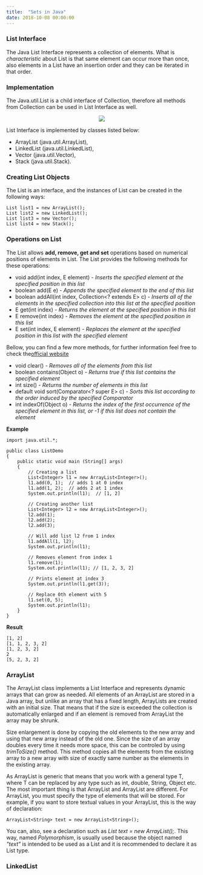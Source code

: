 ```yaml
---
title:  "Sets in Java"
date: 2018-10-08 00:00:00
---
```


### <a href="#list-interface" name="list-interface"><i class="fa fa-link anchor" aria-hidden="true"></i></a> List Interface

The Java List Interface represents a collection of elements. What is *characteristic* about List is that same element can occur more than once, also elements in a List have an insertion order and they can be iterated in that order. 

### <a href="#implementation" name="implementation"><i class="fa fa-link anchor" aria-hidden="true"></i></a> Implementation

The Java.util.List is a child interface of Collection, therefore all methods from Collection can be used in List Interface as well.
<p align="center"> <img src="https://www.geeksforgeeks.org/wp-content/uploads/ListInterfaceJava.png" /> </p>

List Interface is implemented by classes listed below:
* ArrayList (java.util.ArrayList),
* LinkedList (java.util.LinkedList),
* Vector (java.util.Vector),
* Stack (java.util.Stack).

### <a href="#creating-list-objects" name="creating-list-objects"><i class="fa fa-link anchor" aria-hidden="true"></i></a> Creating List Objects

The List is an interface, and the instances of List can be created in the following ways:

```
List list1 = new ArrayList();
List list2 = new LinkedList();
List list3 = new Vector(); 
List list4 = new Stack(); 
```

### <a href="#operations-on-list" name="operations-on-list"><i class="fa fa-link anchor" aria-hidden="true"></i></a> Operations on List

The List allows **add, remove, get and set** operations based on numerical positions of elements in List. The List provides the following methods for these operations:

* void add(int index, E element) - *Inserts the specified element at the specified position in this list*
* boolean	add(E e) - *Appends the specified element to the end of this list*
* boolean	addAll(int index, Collection<? extends E> c) - *Inserts all of the elements in the specified collection into this list at the specified position*
* E	get(int index) - *Returns the element at the specified position in this list*
* E	remove(int index) - *Removes the element at the specified position in this list*
* E	set(int index, E element) - *Replaces the element at the specified position in this list with the specified element*

Bellow, you can find a few more methods, for further information feel free to check the<a href="https://docs.oracle.com/javase/9/docs/api/java/util/List.html">official website</a>
* void	clear() - *Removes all of the elements from this list*
* boolean	contains(Object o) - *Returns true if this list contains the specified element*
* int	size() - *Returns the number of elements in this list*
* default void	sort(Comparator<? super E> c) - *Sorts this list according to the order induced by the specified Comparator*
* int	indexOf(Object o) - *Returns the index of the first occurrence of the specified element in this list, or -1 if this list does not contain the element*

**Example**
```
import java.util.*; 
  
public class ListDemo 
{ 
    public static void main (String[] args) 
    { 
        // Creating a list 
        List<Integer> l1 = new ArrayList<Integer>(); 
        l1.add(0, 1);  // adds 1 at 0 index 
        l1.add(1, 2);  // adds 2 at 1 index 
        System.out.println(l1);  // [1, 2] 
  
        // Creating another list 
        List<Integer> l2 = new ArrayList<Integer>(); 
        l2.add(1); 
        l2.add(2); 
        l2.add(3); 
  
        // Will add list l2 from 1 index 
        l1.addAll(1, l2); 
        System.out.println(l1); 
  
        // Removes element from index 1 
        l1.remove(1);      
        System.out.println(l1); // [1, 2, 3, 2] 
  
        // Prints element at index 3 
        System.out.println(l1.get(3)); 
  
        // Replace 0th element with 5 
        l1.set(0, 5);    
        System.out.println(l1);  
    } 
}
```
**Result**
```
[1, 2]
[1, 1, 2, 3, 2]
[1, 2, 3, 2]
2
[5, 2, 3, 2]
```

### <a href="#arrayList" name="arrayList"><i class="fa fa-link anchor" aria-hidden="true"></i></a> ArrayList

The ArrayList class implements a List Interface and represents dynamic arrays that can grow as needed. All elements of an ArrayList are stored in a Java array, but unlike an array that has a fixed length, ArrayLists are created with an initial size. That means that if the size is exceeded the collection is automatically enlarged and if an element is removed from ArrayList the array may be shrunk.

Size enlargement is done by copying the old elements to the new array and using that new array instead of the old one. Since the size of an array doubles every time it needs more space, this can be controled by using *trimToSize()* method. This method copies all the elements from the existing array to a new array with size of exactly same number as the elements in the existing array.

As ArrayList is generic that means that you work with a general type T, where T can be replaced by any type such as int, double, String, Object etc. The most important thing is that ArrayList and ArrayList<T> are different. For ArrayList, you must specify the type of elements that will be stored. For example, if you want to store textual values in your ArrayList, this is the way of declaration:
```
ArrayList<String> text = new ArrayList<String>();
```

You can, also, see a declaration such as *List<String> text = new ArrayList<String>();*. This way, named *Polymorphism*, is usually used because the object named *"text"* is intended to be used as a List and it is recommended to declare it as List<String> type.
 
 ### <a href="#linkedList" name="linkedList"><i class="fa fa-link anchor" aria-hidden="true"></i></a> LinkedList
